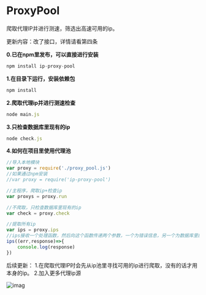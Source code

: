 # ProxyPool
爬取代理IP并进行测速，筛选出高速可用的ip。

更新内容：改了接口，详情请看第四条

**0.已在npm里发布，可以直接进行安装**
```javascript
npm install ip-proxy-pool
```

**1.在目录下运行，安装依赖包**
```javascript
npm install
```

**2.爬取代理ip并进行测速检查**
```javascript
node main.js
```

**3.只检查数据库里现有的ip**
```javascript
node check.js
```

**4.如何在项目里使用代理池**
```javascript
//导入本地模块
var proxy = require('./proxy_pool.js')
//如果通过npm安装
//var proxy = require('ip-proxy-pool')

//主程序，爬取ip+检查ip
var proxys = proxy.run

//不爬取，只检查数据库里现有的ip
var check = proxy.check

//提取所有ip
var ips = proxy.ips
//ips接收一个处理函数，然后向这个函数传递两个参数，一个为错误信息，另一个为数据库里的所有ip
ips((err,response)=>{
    console.log(response)
})
```


后续更新：
1.在爬取代理IP时会先从ip池里寻找可用的ip进行爬取，没有的话才用本身的ip。
2.加入更多代理ip源


![imag](https://github.com/Card007/Proxy-Pool/blob/master/other/ip_proxy.png)
